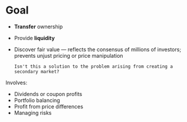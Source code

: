 # Goal

* **Transfer** ownership
* Provide **liquidity**
* Discover fair value — reflects the consensus of millions of investors; prevents unjust pricing or price manipulation

    ~~~admonish question
    Isn't this a solution to the problem arising from creating a secondary market?
    ~~~

Involves:
* Dividends or coupon profits
* Portfolio balancing
* Profit from price differences
* Managing risks